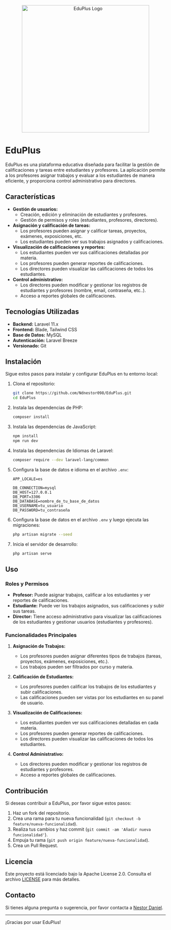 <p align="center"><a href="https://github.com/Ndnestor098/ScarpetossLaravel" target="_blank"><img src="https://ndnestor098.github.io/WebCV/assets/img/logoEduPlus.png" width="400" alt="EduPlus Logo"></a></p>

# EduPlus

EduPlus es una plataforma educativa diseñada para facilitar la gestión de calificaciones y tareas entre estudiantes y profesores. La aplicación permite a los profesores asignar trabajos y evaluar a los estudiantes de manera eficiente, y proporciona control administrativo para directores.

## Características

-   **Gestión de usuarios:**
    -   Creación, edición y eliminación de estudiantes y profesores.
    -   Gestión de permisos y roles (estudiantes, profesores, directores).
-   **Asignación y calificación de tareas:**
    -   Los profesores pueden asignar y calificar tareas, proyectos, exámenes, exposiciones, etc.
    -   Los estudiantes pueden ver sus trabajos asignados y calificaciones.
-   **Visualización de calificaciones y reportes:**
    -   Los estudiantes pueden ver sus calificaciones detalladas por materia.
    -   Los profesores pueden generar reportes de calificaciones.
    -   Los directores pueden visualizar las calificaciones de todos los estudiantes.
-   **Control administrativo:**
    -   Los directores pueden modificar y gestionar los registros de estudiantes y profesores (nombre, email, contraseña, etc..).
    -   Acceso a reportes globales de calificaciones.

## Tecnologías Utilizadas

-   **Backend:** Laravel 11.x
-   **Frontend:** Blade, Tailwind CSS
-   **Base de Datos:** MySQL
-   **Autenticación:** Laravel Breeze
-   **Versionado:** Git

## Instalación

Sigue estos pasos para instalar y configurar EduPlus en tu entorno local:

1. Clona el repositorio:

    ```sh
    git clone https://github.com/Ndnestor098/EduPlus.git
    cd EduPlus
    ```

2. Instala las dependencias de PHP:

    ```sh
    composer install
    ```

3. Instala las dependencias de JavaScript:

    ```sh
    npm install
    npm run dev
    ```

4. Instala las dependencias de Idiomas de Laravel:

    ```sh
    composer require --dev laravel-lang/common
    ```

5. Configura la base de datos e idioma en el archivo `.env`:

    ```
    APP_LOCALE=es

    DB_CONNECTION=mysql
    DB_HOST=127.0.0.1
    DB_PORT=3306
    DB_DATABASE=nombre_de_tu_base_de_datos
    DB_USERNAME=tu_usuario
    DB_PASSWORD=tu_contraseña
    ```

6. Configura la base de datos en el archivo `.env` y luego ejecuta las migraciones:

    ```sh
    php artisan migrate --seed
    ```

7. Inicia el servidor de desarrollo:
    ```sh
    php artisan serve
    ```

## Uso

### Roles y Permisos

-   **Profesor:** Puede asignar trabajos, calificar a los estudiantes y ver reportes de calificaciones.
-   **Estudiante:** Puede ver los trabajos asignados, sus calificaciones y subir sus tareas.
-   **Director:** Tiene acceso administrativo para visualizar las calificaciones de los estudiantes y gestionar usuarios (estudiantes y profesores).

### Funcionalidades Principales

1. **Asignación de Trabajos:**

    - Los profesores pueden asignar diferentes tipos de trabajos (tareas, proyectos, exámenes, exposiciones, etc.).
    - Los trabajos pueden ser filtrados por curso y materia.

2. **Calificación de Estudiantes:**

    - Los profesores pueden calificar los trabajos de los estudiantes y subir calificaciones.
    - Las calificaciones pueden ser vistas por los estudiantes en su panel de usuario.

3. **Visualización de Calificaciones:**

    - Los estudiantes pueden ver sus calificaciones detalladas en cada materia.
    - Los profesores pueden generar reportes de calificaciones.
    - Los directores pueden visualizar las calificaciones de todos los estudiantes.

4. **Control Administrativo:**
    - Los directores pueden modificar y gestionar los registros de estudiantes y profesores.
    - Acceso a reportes globales de calificaciones.

## Contribución

Si deseas contribuir a EduPlus, por favor sigue estos pasos:

1. Haz un fork del repositorio.
2. Crea una rama para tu nueva funcionalidad (`git checkout -b feature/nueva-funcionalidad`).
3. Realiza tus cambios y haz commit (`git commit -am 'Añadir nueva funcionalidad'`).
4. Empuja tu rama (`git push origin feature/nueva-funcionalidad`).
5. Crea un Pull Request.

## Licencia

Este proyecto está licenciado bajo la Apache License 2.0. Consulta el archivo [LICENSE](LICENSE) para más detalles.

## Contacto

Si tienes alguna pregunta o sugerencia, por favor contacta a [Nestor Daniel](mailto:trabajo.nestor.098@gmail.com).

---

¡Gracias por usar EduPlus!
